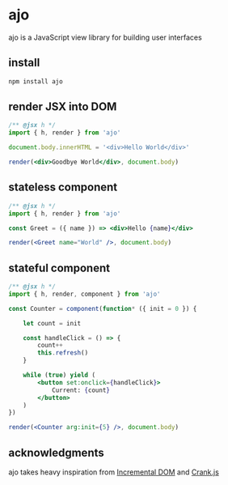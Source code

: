 # ajo
ajo is a JavaScript view library for building user interfaces

## install

```sh
npm install ajo
```

## render JSX into DOM

```jsx
/** @jsx h */
import { h, render } from 'ajo'

document.body.innerHTML = '<div>Hello World</div>'

render(<div>Goodbye World</div>, document.body)
```

## stateless component

```jsx
/** @jsx h */
import { h, render } from 'ajo'

const Greet = ({ name }) => <div>Hello {name}</div>

render(<Greet name="World" />, document.body)
```

## stateful component

```jsx
/** @jsx h */
import { h, render, component } from 'ajo'

const Counter = component(function* ({ init = 0 }) {

	let count = init

	const handleClick = () => {
		count++
		this.refresh()
	}

	while (true) yield (
		<button set:onclick={handleClick}>
			Current: {count}
		</button>
	)
})

render(<Counter arg:init={5} />, document.body)
```

## acknowledgments
ajo takes heavy inspiration from [Incremental DOM](https://github.com/google/incremental-dom) and [Crank.js](https://github.com/bikeshaving/crank)
